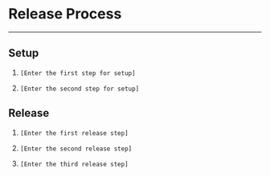 
# Release Process
---

## Setup

1. `[Enter the first step for setup]`

2. `[Enter the second step for setup]`

## Release

 1. `[Enter the first release step]`

 2. `[Enter the second release step]`

 3. `[Enter the third release step]`
